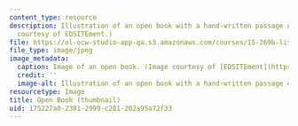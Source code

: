 ```yaml
---
content_type: resource
description: Illustration of an open book with a hand-written passage overlaid. (Image
  courtesy of EDSITEment.)
file: https://ol-ocw-studio-app-qa.s3.amazonaws.com/courses/15-269b-literature-ethics-and-authority-fall-2002/175227a023812999c201202a95a72f33_15-269bf02-th.jpg
file_type: image/jpeg
image_metadata:
  caption: Image of an open book. (Image courtesy of [EDSITEment](https://edsitement.neh.gov/).)
  credit: ''
  image-alt: Illustration of an open book with a hand-written passage overlaid.
resourcetype: Image
title: Open Book (thumbnail)
uid: 175227a0-2381-2999-c201-202a95a72f33
---
```

